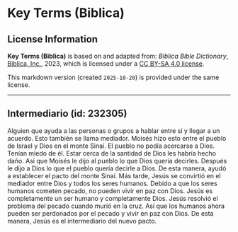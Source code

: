 # Key Terms (Biblica)

## License Information

**Key Terms (Biblica)** is based on and adapted from: _Biblica Bible Dictionary_, [Biblica, Inc.](https://www.biblica.com/), 2023, which is licensed under a [CC BY-SA 4.0 license](https://creativecommons.org/licenses/by-sa/4.0/legalcode.en).

This markdown version (created `2025-10-20`) is provided under the same license.



--------------------------------

## Intermediario (id: 232305)

Alguien que ayuda a las personas o grupos a hablar entre sí y llegar a un acuerdo. Esto también se llama mediador. Moisés hizo esto entre el pueblo de Israel y Dios en el monte Sinaí. El pueblo no podía acercarse a Dios. Tenían miedo de él. Estar cerca de la santidad de Dios les habría hecho daño. Así que Moisés le dijo al pueblo lo que Dios quería decirles. Después le dijo a Dios lo que el pueblo quería decirle a Dios. De esta manera, ayudó a establecer el pacto del monte Sinaí. Más tarde, Jesús se convirtió en el mediador entre Dios y todos los seres humanos. Debido a que los seres humanos cometen pecado, no pueden vivir en paz con Dios. Jesús es completamente un ser humano y completamente Dios. Jesús resolvió el problema del pecado cuando murió en la cruz. Así que los humanos ahora pueden ser perdonados por el pecado y vivir en paz con Dios. De esta manera, Jesús es el intermediario del nuevo pacto.


